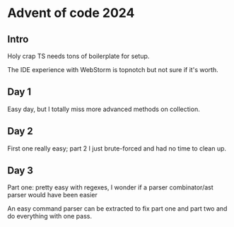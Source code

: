 # Advent of code 2024

## Intro

Holy crap TS needs tons of boilerplate for setup.

The IDE experience with WebStorm is topnotch but not sure if it's worth.

## Day 1

Easy day, but I totally miss more advanced methods on collection.

## Day 2

First one really easy; part 2 I just brute-forced and had no time to clean up.

## Day 3

Part one: pretty easy with regexes, I wonder if a parser combinator/ast parser would have been easier

An easy command parser can be extracted to fix part one and part two and do everything with one pass.
